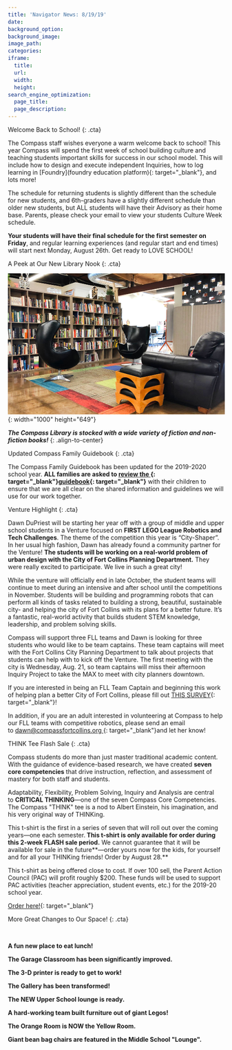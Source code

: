 ```yaml
---
title: 'Navigator News: 8/19/19'
date:
background_option:
background_image:
image_path:
categories:
iframe:
  title:
  url:
  width:
  height:
search_engine_optimization:
  page_title:
  page_description:
---
```


Welcome Back to School\!
{: .cta}

The Compass staff wishes everyone a warm welcome back to school\! This year Compass will spend the first week of school building culture and teaching students important skills for success in our school model. This will include how to design and execute independent Inquiries, how to log learning in [Foundry](foundry education platform){: target="_blank"}, and lots more\!&nbsp;

The schedule for returning students is slightly different than the schedule for new students, and 6th-graders have a slightly different schedule than older new students, but ALL students will have their Advisory as their home base. Parents, please check your email to view your students Culture Week schedule.

**Your students will have their final schedule for the first semester on Friday**, and regular learning experiences (and regular start and end times) will start next Monday, August 26th. Get ready to LOVE SCHOOL\!

A Peek at Our New Library Nook
{: .cta}

![](/assets/images/the-compass-library-is-stocked-with-a-wide-variety-of-great-fiction-and-non-fiction-books.jpg){: width="1000" height="649"}

***The Compass Library is stocked with a wide variety of fiction and non-fiction books\!***
{: .align-to-center}

Updated Compass Family Guidebook
{: .cta}

The Compass Family Guidebook has been updated for the 2019-2020 school year.&nbsp;**ALL families are asked to&nbsp;[review the&nbsp;](https://docs.google.com/document/d/1AQrB89hxhxbKRdmdG73GS0vFOrHkYrkGdBWepY0FwU0/edit){: target="_blank"}[guidebook](https://docs.google.com/document/d/1AQrB89hxhxbKRdmdG73GS0vFOrHkYrkGdBWepY0FwU0/edit){: target="_blank"}**&nbsp;with their children to ensure that we are all clear on the shared information and guidelines we will use for our work together.

Venture Highlight
{: .cta}

Dawn DuPriest will be starting her year off with a group of middle and upper school students in a Venture focused on&nbsp;**FIRST LEGO League Robotics and Tech Challenges**. The theme of the competition this year is “City-Shaper”. In her usual high fashion, Dawn has already found a community partner for the Venture\!&nbsp;**The students will be working on a real-world problem of urban design with the City of Fort Collins Planning Department.**&nbsp;They were really excited to participate. We live in such a great city\!&nbsp;

While the venture will officially end in late October, the student teams will continue to meet during an intensive and after school until the competitions in November. Students will be building and programming robots that can perform all kinds of tasks related to building a strong, beautiful, sustainable city- and helping the city of Fort Collins with its plans for a better future. It’s a fantastic, real-world activity that builds student STEM knowledge, leadership, and problem solving skills.&nbsp;

Compass will support three FLL teams and Dawn is looking for three students who would like to be team captains. These team captains will meet with the Fort Collins City Planning Department to talk about projects that students can help with to kick off the Venture. The first meeting with the city is Wednesday, Aug. 21, so team captains will miss their afternoon Inquiry Project to take the MAX to meet with city planners downtown.

If you are interested in being an FLL Team Captain and beginning this work of helping plan a better City of Fort Collins, please fill out&nbsp;[THIS SURVEY](https://docs.google.com/forms/d/e/1FAIpQLSejrm4e6GPeKtqV6yuJMq8gFOlwHttx99IetyYU2zF3RchblQ/viewform){: target="_blank"}\!

In addition, if you are an adult interested in volunteering at Compass to help our FLL teams with competitive robotics, please send an email to&nbsp;[dawn@compassfortcollins.org&nbsp;](mailto:dawn@compassfortcollins.org){: target="_blank"}and let her know\!

THINK Tee Flash Sale
{: .cta}

Compass students do more than just master traditional academic content. With the guidance of evidence-based research, we have created&nbsp;**seven core competencies**&nbsp;that drive instruction, reflection, and assessment of mastery for both staff and students.&nbsp;

Adaptability, Flexibility, Problem Solving, Inquiry and Analysis are central to&nbsp;**CRITICAL THINKING**—one of the seven Compass Core Competencies. The Compass "THINK" tee is a nod to Albert Einstein, his imagination, and his very original way of THINKing.&nbsp;

This t-shirt is the first in a series of seven that will roll out over the coming years—one each semester.**&nbsp;This t-shirt is only available for order during this 2-week FLASH sale period.**&nbsp;We cannot guarantee that it will be available for sale in the future**—order yours now for the kids, for yourself and for all your THINKing friends\! Order by August 28.**

This t-shirt as being offered close to cost. If over 100 sell, the Parent Action Council (PAC) will profit roughly $200. These funds will be used to support PAC activities (teacher appreciation, student events, etc.) for the 2019-20 school year.

[Order here\!](https://www.customink.com/fundraising/einstein-think-2019-shirt){: target="_blank"}

More Great Changes to Our Space\!
{: .cta}

&nbsp;

**A fun new place to eat lunch\!**

**The Garage Classroom has been significantly improved.**

**The 3-D printer is ready to get to work\!**

**The Gallery has been transformed\!**

**The NEW Upper School lounge is ready.**

**A hard-working team built furniture out of giant Legos\!**

**The Orange Room is NOW the Yellow Room.**

**Giant bean bag chairs are featured in the Middle School "Lounge".**